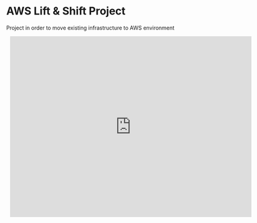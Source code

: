 # AWS Lift & Shift Project
Project in order to move existing infrastructure to AWS environment

<div style="width: 640px; height: 480px; margin: 10px; position: relative;"><iframe allowfullscreen frameborder="0" style="width:640px; height:480px" src="https://lucid.app/documents/embedded/2dfb0d42-77a1-41d6-bc68-129d69840da0" id="WLkgw-92uH_Z"></iframe></div>
